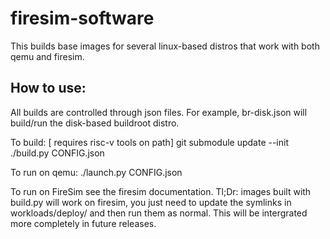 firesim-software
==================================

This builds base images for several linux-based distros that work with both
qemu and firesim. 

## How to use:
All builds are controlled through json files. For example, br-disk.json will
build/run the disk-based buildroot distro.

To build:
    [ requires risc-v tools on path]
    git submodule update --init
    ./build.py CONFIG.json

To run on qemu:
  ./launch.py CONFIG.json

To run on FireSim see the firesim documentation. Tl;Dr: images built with
build.py will work on firesim, you just need to update the symlinks in
workloads/deploy/ and then run them as normal. This will be intergrated more
completely in future releases.
